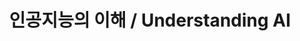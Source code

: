 ---
code: "1130004"
title: "인공지능의 이해 / Understanding AI"
year: 2024
semester: fall
division: "1분반 / 2분반"
description: "This course covers a wide range of the concepts, history, examples, and applications of artificial intelligence, cultivating the ability to understand the past and present of artificial intelligence technology, which has recently developed rapidly, and predict how future society will change in the future."
---